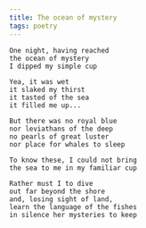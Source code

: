 ```yaml
---
title: The ocean of mystery
tags: poetry
---
```


    One night, having reached
    the ocean of mystery
    I dipped my simple cup

    Yea, it was wet
    it slaked my thirst
    it tasted of the sea
    it filled me up...

    But there was no royal blue
    nor leviathans of the deep
    no pearls of great luster
    nor place for whales to sleep

    To know these, I could not bring
    the sea to me in my familiar cup

    Rather must I to dive
    out far beyond the shore
    and, losing sight of land,
    learn the language of the fishes
    in silence her mysteries to keep
